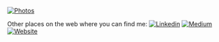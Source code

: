 [![Photos](https://raw.githubusercontent.com/shakedzy/shakedzy/master/banner.png)](https://shakedzy.xyz/photo-gallery)

Other places on the web where you can find me: 
[![Linkedin](https://img.shields.io/badge/LinkedIn-0077B5?style=for-the-badge&logo=linkedin&logoColor=white)](https://linkedin.com/in/shakedzy)
[![Medium](https://img.shields.io/badge/Medium-12100E?style=for-the-badge&logo=medium&logoColor=white)](https://shakedzy.medium.com/)
[![Website](https://img.shields.io/badge/shakedzy.xyz-F68315?style=for-the-badge&logo=googlechrome&logoColor=white&labelcolor=orange)](https://shakedzy.xyz)
